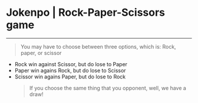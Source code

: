 # Jokenpo | Rock-Paper-Scissors game

---

> You may have to choose between three options, which is: Rock, paper, or scissor
 * Rock win against Scissor, but do lose to Paper
 * Paper win agains Rock, but do lose to Scissor
 * Scissor win agains Paper, but do lose to Rock
   > If you choose the same thing that you opponent, well, we have a draw!

